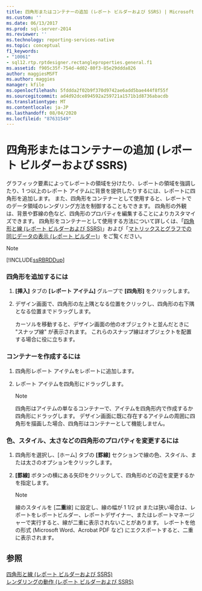 ```yaml
---
title: 四角形またはコンテナーの追加 (レポート ビルダーおよび SSRS) | Microsoft Docs
ms.custom: ''
ms.date: 06/13/2017
ms.prod: sql-server-2014
ms.reviewer: ''
ms.technology: reporting-services-native
ms.topic: conceptual
f1_keywords:
- "10061"
- sql12.rtp.rptdesigner.rectangleproperties.general.f1
ms.assetid: f905c35f-754d-4d02-80f3-85e29ddda826
author: maggiesMSFT
ms.author: maggies
manager: kfile
ms.openlocfilehash: 5fddda2f02b9f370d9742ae6add5bae444f8f55f
ms.sourcegitcommit: ad4d92dce894592a259721a1571b1d8736abacdb
ms.translationtype: MT
ms.contentlocale: ja-JP
ms.lasthandoff: 08/04/2020
ms.locfileid: "87631549"
---
```

# <a name="add-a-rectangle-or-container-report-builder-and-ssrs"></a>四角形またはコンテナーの追加 (レポート ビルダーおよび SSRS)
  グラフィック要素によってレポートの領域を分けたり、レポートの領域を強調したり、1 つ以上のレポート アイテムに背景を提供したりするには、レポートに四角形を追加します。 また、四角形をコンテナーとして使用すると、レポートでのデータ領域のレンダリング方法を制御することもできます。 四角形の外観は、背景や罫線の色など、四角形のプロパティを編集することによりカスタマイズできます。 四角形をコンテナーとして使用する方法について詳しくは、「[四角形と線 &#40;レポート ビルダーおよび SSRS&#41;](rectangles-and-lines-report-builder-and-ssrs.md)」および「[マトリックスとグラフでの同じデータの表示 &#40;レポート ビルダー&#41;](display-the-same-data-on-a-matrix-and-a-chart-report-builder.md)」をご覧ください。  
  
> [!NOTE]  
>  [!INCLUDE[ssRBRDDup](../../includes/ssrbrddup-md.md)]  
  
### <a name="to-add-a-rectangle"></a>四角形を追加するには  
  
1.  **[挿入]** タブの **[レポート アイテム]** グループで **[四角形]** をクリックします。  
  
2.  デザイン画面で、四角形の左上隅となる位置をクリックし、四角形の右下隅となる位置までドラッグします。  
  
     カーソルを移動すると、デザイン画面の他のオブジェクトと並んだときに "スナップ線" が表示されます。 これらのスナップ線はオブジェクトを配置する場合に役に立ちます。  
  
### <a name="to-create-a-container"></a>コンテナーを作成するには  
  
1.  四角形レポート アイテムをレポートに追加します。  
  
2.  レポート アイテムを四角形にドラッグします。  
  
    > [!NOTE]  
    >  四角形はアイテムの単なるコンテナーで、アイテムを四角形内で作成するか四角形にドラッグします。 デザイン画面に既に存在するアイテムの周囲に四角形を描画した場合、四角形はコンテナーとして機能しません。  
  
### <a name="to-change-rectangle-properties-such-as-color-style-or-weight"></a>色、スタイル、太さなどの四角形のプロパティを変更するには  
  
1.  四角形を選択し、[ホーム] タブの **[罫線]** セクションで線の色、スタイル、または太さのオプションをクリックします。  
  
2.  **[罫線]** ボタンの横にある矢印をクリックして、四角形のどの辺を変更するかを指定します。  
  
    > [!NOTE]  
    >  線のスタイルを [**二重**線] に設定し、線の幅が 1 1/2 pt または狭い場合は、レポートをレポートビルダー、レポートデザイナー、またはレポートマネージャーで実行すると、線が二重に表示されないことがあります。 レポートを他の形式 (Microsoft Word、Acrobat PDF など) にエクスポートすると、二重に表示されます。  
  
## <a name="see-also"></a>参照  
 [四角形と線 &#40;レポート ビルダーおよび SSRS&#41;](rectangles-and-lines-report-builder-and-ssrs.md)   
 [レンダリングの動作 &#40;レポート ビルダーおよび SSRS&#41;](rendering-behaviors-report-builder-and-ssrs.md)  
  
  
